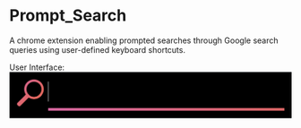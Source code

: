 # Prompt_Search
A chrome extension enabling prompted searches through Google search queries using user-defined keyboard shortcuts.

User Interface:
![Prompt Search User Interface](Prompt_Search_UI_Example.png)
